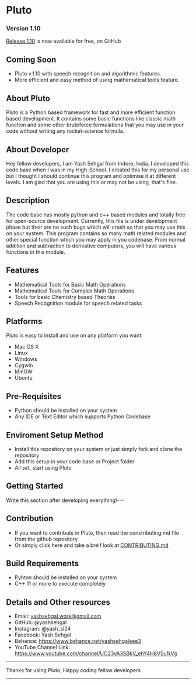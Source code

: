 # Pluto

### Version 1.10
[Release 1.10](https://github.com/yashsehgal/pluto) is now available for free, on GitHub

## Coming Soon
*   Pluto v.1.10 with speech recognition and algorithmic features.
*   More efficient and easy method of using mathematical tools feature.
## About Pluto
Pluto is a Python based framework for fast and more efficient function based development. It contains some basic functions like classic math function and some other bruteforce formulations that you may use in your code without writing any rocket-science formula.


## About Developer
Hey fellow developers, I am Yash Sehgal from Indore, India. I developed this code base when I was in my High-School. I created this for my personal use but I thought I should continue this program and optimise it at different levels. I am glad that you are using this or may not be using, that's fine.

## Description
The code base has mostly python and c++ based modules and totally free for open-source development. Currently, this file is under development phase but their are no such bugs which will crash so that you may use this on your system. This program contains so many math related modules and other special function which you may apply in you codebase. From normal addition and subtraction to derivative computers, you will have various functions in this module.

## Features

*   Mathematical Tools for Basic Math Operations
*   Mathematical Tools for Complex Math Operations
*   Tools for basic Chemistry based Theories
*   Speech Recognition module for speech related tasks

## Platforms
Pluto is easy to install and use on any platform you want:

*   Mac OS X
*   Linux
*   Windows
*   Cygwin
*   MinGW
*   Ubuntu

## Pre-Requisites
*   Python should be installed on your system
*   Any IDE or Text Editor which supports Python Codebase

## Enviroment Setup Method

*   Install this repository on your system or just simply fork and clone the repository
*   Add this setup in your code base or Project folder
*   All set, start using Pluto

## Getting Started
Write this section after developing everything!---

## Contribution
*   If you want to contribute in Pluto, then read the constributing.md file from the github repository
*   Or simply click here and take a breif look at [CONTRIBUTING.md](https://github.com/yashsehgal/pluto/blob/master/CONTRIBUTING.md)

## Build Requirements
*   Pyhton should be installed on your system
*   C++ 11 or more to execute completely

## Details and Other resources

*   Email: yashsehgal.work@gmail.com
*   GitHub: @yashsehgal
*   Instagram: @yash_sl24
*   Facebook: Yash Sehgal
*   Behance: https://www.behance.net/yashsehgaleee3
*   YouTube Channel Link: https://www.youtube.com/channel/UC23yA3SBkV_ehY4H8VSuNVg

____________________
Thanks for using Pluto, Happy coding fellow developers
____________________
